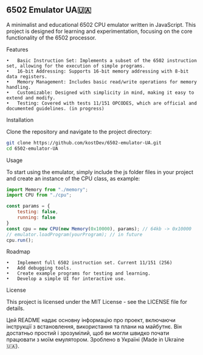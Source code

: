 ## 6502 Emulator UA🇺🇦

A minimalist and educational 6502 CPU emulator written in JavaScript. This project is designed for learning and experimentation, focusing on the core functionality of the 6502 processor.

Features

	•	Basic Instruction Set: Implements a subset of the 6502 instruction set, allowing for the execution of simple programs.
	•	16-bit Addressing: Supports 16-bit memory addressing with 8-bit data registers.
	•	Memory Management: Includes basic read/write operations for memory handling.
	•	Customizable: Designed with simplicity in mind, making it easy to extend and modify.
 	•	Testing: Covered with tests 11/151 OPCODES, which are official and documented guidelines. (in progress)
  
Installation

Clone the repository and navigate to the project directory:

```bash
git clone https://github.com/kostDev/6502-emulator-UA.git
cd 6502-emulator-UA
```
Usage

To start using the emulator, simply include the js folder files in your project and create an instance of the CPU class, as example:

```js
import Memory from "./memory";
import CPU from "./cpu";

const params = {
    testing: false,
    running: false
}
const cpu = new CPU(new Memory(0x10000), params); // 64kb -> 0x10000
// emulator.loadProgram(yourProgram); // in future
cpu.run();
```

Roadmap

	•	Implement full 6502 instruction set. Current 11/151 (256)
	•	Add debugging tools.
	•	Create example programs for testing and learning.
	•	Develop a simple UI for interactive use.

License

This project is licensed under the MIT License - see the LICENSE file for details.

Цей README надає основну інформацію про проект, включаючи інструкції з встановлення, використання та плани на майбутнє. 
Він достатньо простий і зрозумілий, щоб ви могли швидко почати працювати з моїм емулятором.
Зроблено в Україні (Made in Ukraine 🇺🇦).


